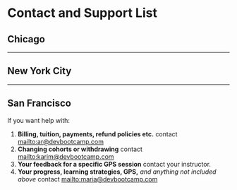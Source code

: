 # Contact and Support List


## Chicago

***
## New York City

***
## San Francisco
If you want help with:

1. **Billing, tuition, payments, refund policies etc.** contact <mailto:ar@devbootcamp.com>
2. **Changing cohorts or withdrawing** contact <mailto:karim@devbootcamp.com>
3. **Your feedback for a specific GPS session** contact your instructor.
4. **Your progress, learning strategies, GPS,** *and anything not included above* contact <mailto:maria@devbootcamp.com>